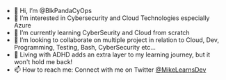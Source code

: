- 👋 Hi, I’m @BlkPandaCyOps
- 👀 I’m interested in Cybersecurity and Cloud Technologies especially Azure
- 🌱 I’m currently learning CyberSeurity and Cloud from scratch
- 💞️ I’m looking to collaborate on multiple project in relation to Cloud, Dev, Programming, Testing, Bash, CyberSecurity etc...
- 🧠 Living with ADHD adds an extra layer to my learning journey, but it won't hold me back!
- 📫 How to reach me: Connect with me on Twitter [@MikeLearnsDev](https://twitter.com/MikeLearnsDev)

<!---
BlkPandaCyOps/BlkPandaCyOps is a ✨ special ✨ repository because its `README.md` (this file) appears on your GitHub profile.
You can click the Preview link to take a look at your changes.
--->
